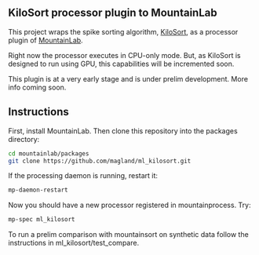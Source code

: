 ## KiloSort processor plugin to MountainLab

This project wraps the spike sorting algorithm, [KiloSort](https://github.com/cortex-lab/KiloSort), as a processor plugin of [MountainLab](https://github.com/magland/mountainlab).

Right now the processor executes in CPU-only mode. But, as KiloSort is designed to run using GPU, this capabilities will be incremented soon.

This plugin is at a very early stage and is under prelim development. More info coming soon.

## Instructions

First, install MountainLab. Then clone this repository into the packages directory:

```bash
cd mountainlab/packages
git clone https://github.com/magland/ml_kilosort.git
```

If the processing daemon is running, restart it:

```bash
mp-daemon-restart
```

Now you should have a new processor registered in mountainprocess. Try:

```bash
mp-spec ml_kilosort
```

To run a prelim comparison with mountainsort on synthetic data follow the instructions in ml_kilosort/test_compare.


